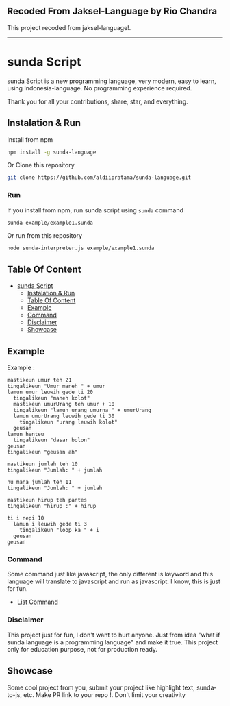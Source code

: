 ## Recoded From Jaksel-Language by Rio Chandra

This project recoded from jaksel-language!.

---

# sunda Script

sunda Script is a new programming language, very modern, easy to learn, using Indonesia-language. No programming experience required.

Thank you for all your contributions, share, star, and everything.

## Instalation & Run

Install from npm

```bash
npm install -g sunda-language
```

Or Clone this repository

```bash
git clone https://github.com/aldiipratama/sunda-language.git
```

### Run

If you install from npm, run sunda script using `sunda` command

```bash
sunda example/example1.sunda
```

Or run from this repository

```
node sunda-interpreter.js example/example1.sunda
```

## Table Of Content

- [sunda Script](#sunda-script)
  - [Instalation &amp; Run](#instalation--run)
  - [Table Of Content](#table-of-content)
  - [Example](#example)
  - [Command](#command)
  - [Disclaimer](#disclaimer)
  - [Showcase](#showcase)

## Example

Example :

```
mastikeun umur teh 21
tingalikeun "Umur maneh " + umur
lamun umur leuwih gede ti 20
  tingalikeun "maneh kolot"
  mastikeun umurUrang teh umur + 10
  tingalikeun "lamun urang umurna " + umurUrang
  lamun umurUrang leuwih gede ti 30
    tingalikeun "urang leuwih kolot"
  geusan
lamun henteu
  tingalikeun "dasar bolon"
geusan
tingalikeun "geusan ah"
```

```
mastikeun jumlah teh 10
tingalikeun "Jumlah: " + jumlah

nu mana jumlah teh 11
tingalikeun "Jumlah: " + jumlah

mastikeun hirup teh pantes
tingalikeun "hirup :" + hirup

ti i nepi 10
  lamun i leuwih gede ti 3
    tingalikeun "loop ka " + i
  geusan
geusan
```

### Command

Some command just like javascript, the only different is keyword and this language will translate to javascript and run as javascript. I know, this is just for fun.

- [List Command](Command.md)

### Disclaimer

This project just for fun, I don't want to hurt anyone. Just from idea "what if sunda language is a programming language" and make it true. This project only for education purpose, not for production ready.

## Showcase

Some cool project from you, submit your project like highlight text, sunda-to-js, etc. Make PR link to your repo !. Don't limit your creativity
